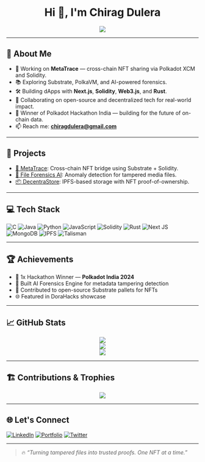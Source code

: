 <h1 align="center">Hi 👋, I'm Chirag Dulera</h1>

<p align="center">
  <a href="https://git.io/typing-svg">
    <img src="https://readme-typing-svg.demolab.com?font=Fira+Code&weight=500&pause=1000&center=true&vCenter=true&width=1000&lines=Engineering+Student+%7C+1x+Hackathon+Winner;Web3+%7C+Blockchain+%7C+Metadata+Forensics;Polkadot+%7C+XCM+%7C+Cross-chain+NFTs+Explorer" />

  </a>
</p>

---

## 🧠 About Me

- 🔭 Working on **MetaTrace** — cross-chain NFT sharing via Polkadot XCM and Solidity.
- 📚 Exploring Substrate, PolkaVM, and AI-powered forensics.
- 🛠️ Building dApps with **Next.js**, **Solidity**, **Web3.js**, and **Rust**.
- 🤝 Collaborating on open-source and decentralized tech for real-world impact.
- 🥇 Winner of Polkadot Hackathon India — building for the future of on-chain data.
- 📫 Reach me: **chiragdulera@gmail.com**

---

## 🚀 Projects

- [🔗 MetaTrace](https://github.com/Chirag1522/metatrace): Cross-chain NFT bridge using Substrate + Solidity.
- [🧪 File Forensics AI](https://github.com/Chirag1522/file-forensics-ai): Anomaly detection for tampered media files.
- [📦 DecentraStore](https://github.com/Chirag1522/decentra-store): IPFS-based storage with NFT proof-of-ownership.

---

## 💻 Tech Stack

![C](https://img.shields.io/badge/C-A8B9CC?style=for-the-badge&logo=c&logoColor=white)
![Java](https://img.shields.io/badge/Java-ED8B00?style=for-the-badge&logo=java&logoColor=white)
![Python](https://img.shields.io/badge/Python-3670A0?style=for-the-badge&logo=python&logoColor=ffdd54)
![JavaScript](https://img.shields.io/badge/JavaScript-282C34?style=for-the-badge&logo=javascript&logoColor=F7DF1E)
![Solidity](https://img.shields.io/badge/Solidity-363636?style=for-the-badge&logo=solidity&logoColor=white)
![Rust](https://img.shields.io/badge/Rust-black?style=for-the-badge&logo=rust&logoColor=white)
![Next JS](https://img.shields.io/badge/Next.js-black?style=for-the-badge&logo=next.js&logoColor=white)
![MongoDB](https://img.shields.io/badge/MongoDB-4EA94B?style=for-the-badge&logo=mongodb&logoColor=white)
![IPFS](https://img.shields.io/badge/IPFS-65C2CB?style=for-the-badge&logo=ipfs&logoColor=white)
![Talisman](https://img.shields.io/badge/Talisman-Wallet-orange?style=for-the-badge&logo=ethereum)

---

## 🏆 Achievements

- 🥇 1x Hackathon Winner — **Polkadot India 2024**
- 🧠 Built AI Forensics Engine for metadata tampering detection
- 🧩 Contributed to open-source Substrate pallets for NFTs
- 🌐 Featured in DoraHacks showcase

---

## 📈 GitHub Stats

<p align="center">
  <img src="https://github-readme-stats.vercel.app/api?username=Chirag1522&show_icons=true&theme=tokyonight" />
  <br/>
  <img src="https://github-readme-streak-stats.herokuapp.com/?user=Chirag1522&theme=tokyonight" />
  <br/>
  <img src="https://github-readme-stats.vercel.app/api/top-langs/?username=Chirag1522&layout=compact&theme=tokyonight" />
</p>

---

## 🏗️ Contributions & Trophies

<p align="center">
  <img src="https://github-profile-trophy.vercel.app/?username=Chirag1522&theme=onedark" />
</p>

---

## 🌐 Let's Connect

[![LinkedIn](https://img.shields.io/badge/LinkedIn-Connect-blue?style=flat-square&logo=linkedin)](https://linkedin.com/in/your-linkedin)
[![Portfolio](https://img.shields.io/badge/Portfolio-Visit-blueviolet?style=flat-square)](https://your-portfolio-link.com)
[![Twitter](https://img.shields.io/badge/Twitter-Follow-1DA1F2?style=flat-square&logo=twitter)](https://twitter.com/your-twitter)

---

> 🔥 *“Turning tampered files into trusted proofs. One NFT at a time.”*
